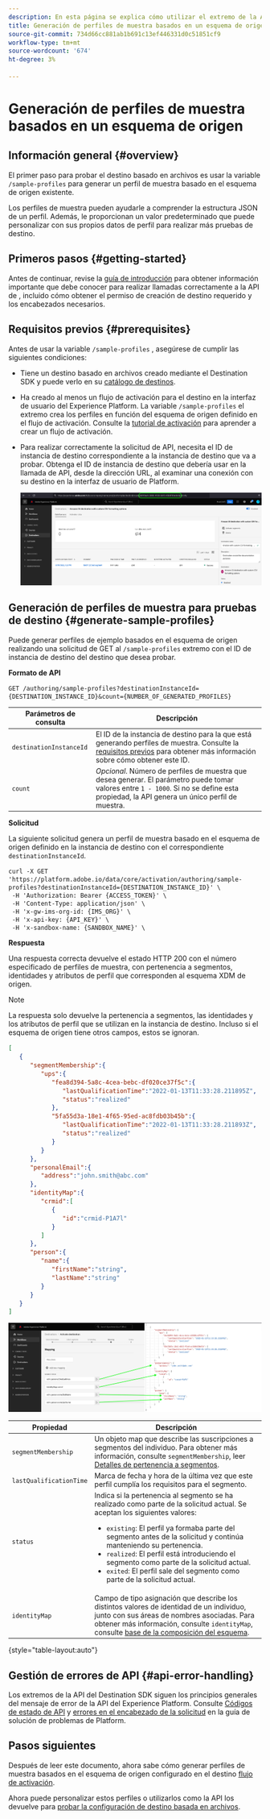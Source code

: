 ```yaml
---
description: En esta página se explica cómo utilizar el extremo de la API /sample-profiles del Destination SDK para generar perfiles de muestra basados en un esquema de origen. Puede utilizar estos perfiles de ejemplo para probar la configuración de destino basada en archivos.
title: Generación de perfiles de muestra basados en un esquema de origen
source-git-commit: 734d66cc881ab1b691c13ef446331d0c51851cf9
workflow-type: tm+mt
source-wordcount: '674'
ht-degree: 3%

---
```



# Generación de perfiles de muestra basados en un esquema de origen

## Información general {#overview}

El primer paso para probar el destino basado en archivos es usar la variable `/sample-profiles` para generar un perfil de muestra basado en el esquema de origen existente.

Los perfiles de muestra pueden ayudarle a comprender la estructura JSON de un perfil. Además, le proporcionan un valor predeterminado que puede personalizar con sus propios datos de perfil para realizar más pruebas de destino.

## Primeros pasos {#getting-started}

Antes de continuar, revise la [guía de introducción](./getting-started.md) para obtener información importante que debe conocer para realizar llamadas correctamente a la API de , incluido cómo obtener el permiso de creación de destino requerido y los encabezados necesarios.

## Requisitos previos {#prerequisites}

Antes de usar la variable `/sample-profiles` , asegúrese de cumplir las siguientes condiciones:

* Tiene un destino basado en archivos creado mediante el Destination SDK y puede verlo en su [catálogo de destinos](../ui/destinations-workspace.md).
* Ha creado al menos un flujo de activación para el destino en la interfaz de usuario del Experience Platform. La variable `/sample-profiles` el extremo crea los perfiles en función del esquema de origen definido en el flujo de activación. Consulte la [tutorial de activación](../ui/activate-batch-profile-destinations.md) para aprender a crear un flujo de activación.
* Para realizar correctamente la solicitud de API, necesita el ID de instancia de destino correspondiente a la instancia de destino que va a probar. Obtenga el ID de instancia de destino que debería usar en la llamada de API, desde la dirección URL, al examinar una conexión con su destino en la interfaz de usuario de Platform.

   ![Imagen de la interfaz de usuario que muestra cómo obtener el ID de instancia de destino desde la dirección URL.](assets/get-destination-instance-id.png)

## Generación de perfiles de muestra para pruebas de destino {#generate-sample-profiles}

Puede generar perfiles de ejemplo basados en el esquema de origen realizando una solicitud de GET al `/sample-profiles` extremo con el ID de instancia de destino del destino que desea probar.

**Formato de API**

```http
GET /authoring/sample-profiles?destinationInstanceId={DESTINATION_INSTANCE_ID}&count={NUMBER_OF_GENERATED_PROFILES}
```

| Parámetros de consulta | Descripción |
| -------- | ----------- |
| `destinationInstanceId` | El ID de la instancia de destino para la que está generando perfiles de muestra. Consulte la [requisitos previos](#prerequisites) para obtener más información sobre cómo obtener este ID. |
| `count` | *Opcional*. Número de perfiles de muestra que desea generar. El parámetro puede tomar valores entre `1 - 1000`. Si no se define esta propiedad, la API genera un único perfil de muestra. |

**Solicitud**

La siguiente solicitud genera un perfil de muestra basado en el esquema de origen definido en la instancia de destino con el correspondiente `destinationInstanceId`.

```shell
curl -X GET 'https://platform.adobe.io/data/core/activation/authoring/sample-profiles?destinationInstanceId={DESTINATION_INSTANCE_ID}' \
 -H 'Authorization: Bearer {ACCESS_TOKEN}' \
 -H 'Content-Type: application/json' \
 -H 'x-gw-ims-org-id: {IMS_ORG}' \
 -H 'x-api-key: {API_KEY}' \
 -H 'x-sandbox-name: {SANDBOX_NAME}' \
```

**Respuesta**

Una respuesta correcta devuelve el estado HTTP 200 con el número especificado de perfiles de muestra, con pertenencia a segmentos, identidades y atributos de perfil que corresponden al esquema XDM de origen.

>[!NOTE]
>
> La respuesta solo devuelve la pertenencia a segmentos, las identidades y los atributos de perfil que se utilizan en la instancia de destino. Incluso si el esquema de origen tiene otros campos, estos se ignoran.

```json
[
   {
      "segmentMembership":{
         "ups":{
            "fea8d394-5a8c-4cea-bebc-df020ce37f5c":{
               "lastQualificationTime":"2022-01-13T11:33:28.211895Z",
               "status":"realized"
            },
            "5fa55d3a-18e1-4f65-95ed-ac8fdb03b45b":{
               "lastQualificationTime":"2022-01-13T11:33:28.211893Z",
               "status":"realized"
            }
         }
      },
      "personalEmail":{
         "address":"john.smith@abc.com"
      },
      "identityMap":{
         "crmid":[
            {
               "id":"crmid-P1A7l"
            }
         ]
      },
      "person":{
         "name":{
            "firstName":"string",
            "lastName":"string"
         }
      }
   }
]
```

![Imagen que muestra la asignación de la interfaz de usuario a los campos de la respuesta de API.](assets/sample-api-response-mapping.png)

| Propiedad | Descripción |
| -------- | ----------- |
| `segmentMembership` | Un objeto map que describe las suscripciones a segmentos del individuo. Para obtener más información, consulte `segmentMembership`, leer [Detalles de pertenencia a segmentos](../../xdm/field-groups/profile/segmentation.md). |
| `lastQualificationTime` | Marca de fecha y hora de la última vez que este perfil cumplía los requisitos para el segmento. |
| `status` | Indica si la pertenencia al segmento se ha realizado como parte de la solicitud actual. Se aceptan los siguientes valores: <ul><li>`existing`: El perfil ya formaba parte del segmento antes de la solicitud y continúa manteniendo su pertenencia.</li><li>`realized`: El perfil está introduciendo el segmento como parte de la solicitud actual.</li><li>`exited`: El perfil sale del segmento como parte de la solicitud actual.</li></ul> |
| `identityMap` | Campo de tipo asignación que describe los distintos valores de identidad de un individuo, junto con sus áreas de nombres asociadas. Para obtener más información, consulte `identityMap`, consulte [base de la composición del esquema](../../xdm/schema/composition.md#identityMap). |

{style=&quot;table-layout:auto&quot;}

## Gestión de errores de API {#api-error-handling}

Los extremos de la API del Destination SDK siguen los principios generales del mensaje de error de la API del Experience Platform. Consulte [Códigos de estado de API](../../landing/troubleshooting.md#api-status-codes) y [errores en el encabezado de la solicitud](../../landing/troubleshooting.md#request-header-errors) en la guía de solución de problemas de Platform.

## Pasos siguientes

Después de leer este documento, ahora sabe cómo generar perfiles de muestra basados en el esquema de origen configurado en el destino [flujo de activación](../ui/activate-batch-profile-destinations.md).

Ahora puede personalizar estos perfiles o utilizarlos como la API los devuelve para [probar la configuración de destino basada en archivos](file-based-destination-testing-api.md).